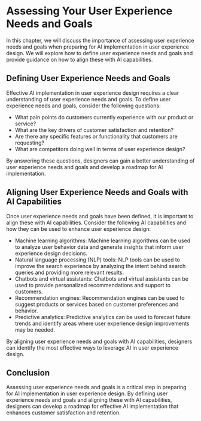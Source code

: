 Assessing Your User Experience Needs and Goals
==================================================================================================================================

In this chapter, we will discuss the importance of assessing user experience needs and goals when preparing for AI implementation in user experience design. We will explore how to define user experience needs and goals and provide guidance on how to align these with AI capabilities.

Defining User Experience Needs and Goals
----------------------------------------

Effective AI implementation in user experience design requires a clear understanding of user experience needs and goals. To define user experience needs and goals, consider the following questions:

* What pain points do customers currently experience with our product or service?
* What are the key drivers of customer satisfaction and retention?
* Are there any specific features or functionality that customers are requesting?
* What are competitors doing well in terms of user experience design?

By answering these questions, designers can gain a better understanding of user experience needs and goals and develop a roadmap for AI implementation.

Aligning User Experience Needs and Goals with AI Capabilities
-------------------------------------------------------------

Once user experience needs and goals have been defined, it is important to align these with AI capabilities. Consider the following AI capabilities and how they can be used to enhance user experience design:

* Machine learning algorithms: Machine learning algorithms can be used to analyze user behavior data and generate insights that inform user experience design decisions.
* Natural language processing (NLP) tools: NLP tools can be used to improve the search experience by analyzing the intent behind search queries and providing more relevant results.
* Chatbots and virtual assistants: Chatbots and virtual assistants can be used to provide personalized recommendations and support to customers.
* Recommendation engines: Recommendation engines can be used to suggest products or services based on customer preferences and behavior.
* Predictive analytics: Predictive analytics can be used to forecast future trends and identify areas where user experience design improvements may be needed.

By aligning user experience needs and goals with AI capabilities, designers can identify the most effective ways to leverage AI in user experience design.

Conclusion
----------

Assessing user experience needs and goals is a critical step in preparing for AI implementation in user experience design. By defining user experience needs and goals and aligning these with AI capabilities, designers can develop a roadmap for effective AI implementation that enhances customer satisfaction and retention.
